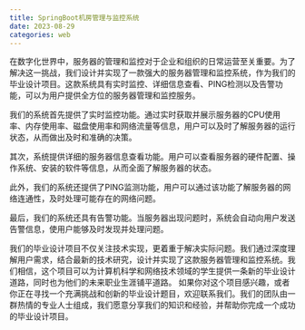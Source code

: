 ```yaml
---
title: SpringBoot机房管理与监控系统
date: 2023-08-29
categories: web
---
```


在数字化世界中，服务器的管理和监控对于企业和组织的日常运营至关重要。为了解决这一挑战，我们设计并实现了一款强大的服务器管理和监控系统，作为我们的毕业设计项目。这款系统具有实时监控、详细信息查看、PING检测以及告警功能，可以为用户提供全方位的服务器管理和监控服务。


我们的系统首先提供了实时监控功能。通过实时获取并展示服务器的CPU使用率、内存使用率、磁盘使用率和网络流量等信息，用户可以及时了解服务器的运行状态，从而做出及时和准确的决策。

其次，系统提供详细的服务器信息查看功能。用户可以查看服务器的硬件配置、操作系统、安装的软件等信息，从而全面了解服务器的状态。

此外，我们的系统还提供了PING监测功能，用户可以通过该功能了解服务器的网络连通性，及时处理可能存在的网络问题。

最后，我们的系统还具有告警功能。当服务器出现问题时，系统会自动向用户发送告警信息，使用户能够及时发现并处理问题。


我们的毕业设计项目不仅关注技术实现，更着重于解决实际问题。我们通过深度理解用户需求，结合最新的技术研究，设计并实现了这款服务器管理和监控系统。我们相信，这个项目可以为计算机科学和网络技术领域的学生提供一条新的毕业设计道路，同时也为他们的未来职业生涯铺平道路。
如果你对这个项目感兴趣，或者你正在寻找一个充满挑战和创新的毕业设计题目，欢迎联系我们。我们的团队由一群热情的专业人士组成，我们愿意分享我们的知识和经验，并帮助你完成一个成功的毕业设计项目。
